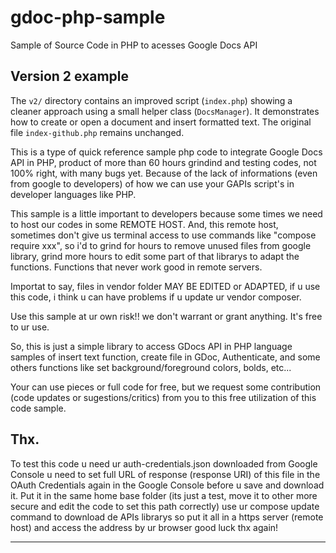 # gdoc-php-sample
Sample of Source Code in PHP to acesses Google Docs API

## Version 2 example

The `v2/` directory contains an improved script (`index.php`) showing a
cleaner approach using a small helper class (`DocsManager`). It demonstrates
how to create or open a document and insert formatted text. The original file
`index-github.php` remains unchanged.

This is a type of quick reference sample php code to integrate
Google Docs API in PHP, product of more than 60 hours grindind
and testing codes, not 100% right, with many bugs yet. Because of
the lack of informations (even from google to developers) of how
we can use your GAPIs script's in developer languages like PHP.

This sample is a little important to developers because some times 
we need to host our codes in some REMOTE HOST. And, this remote host, 
sometimes don't give us terminal access to use commands like 
"compose require xxx", so i'd to grind for hours to remove unused files
from google library, grind more hours to edit some part of that librarys
to adapt the functions. Functions that never work good in remote servers.

Importat to say, files in vendor folder MAY BE EDITED or ADAPTED, if u use
this code, i think u can have problems if u update ur vendor composer.

Use this sample at ur own risk!! we don't warrant or grant anything.
It's free to ur use.

So, this is just a simple library to access GDocs API in PHP language
samples of insert text function, create file in GDoc, Authenticate,
and some others functions like set background/foreground colors, bolds,
etc...

Your can use pieces or full code for free, 
but we request some contribution (code updates or sugestions/critics) 
from you to this free utilization of this code sample.

Thx.
---------------------

To test this code u need ur auth-credentials.json downloaded from Google Console
u need to set full URL of response (response URI) of this file in the OAuth Credentials
again in the Google Console before u save and download it.
Put it in the same home base folder (its just a test, move it to other more secure and 
edit the code to set this path correctly)
use ur compose update command to download de APIs librarys
so put it all in a https server (remote host) and access the address by ur browser
good luck
thx again!

----------------------

